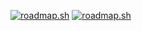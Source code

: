 <a href="https://roadmap.sh"><img src="https://api.roadmap.sh/v1-badge/tall/649fa352d99c9d6731a45c9e?variant=dark" alt="roadmap.sh"/></a>
[![roadmap.sh](https://api.roadmap.sh/v1-badge/tall/649fa352d99c9d6731a45c9e?variant=dark)](https://roadmap.sh)
